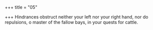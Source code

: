 +++
title = "05"

+++
Hindrances obstruct neither your left nor your right hand,
nor do repulsions, o master of the fallow bays, in your quests for
cattle.